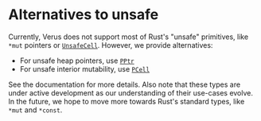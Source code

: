 # Alternatives to unsafe

Currently, Verus does not support most of Rust's "unsafe" primitives, like
`*mut` pointers or [`UnsafeCell`](https://doc.rust-lang.org/std/cell/struct.UnsafeCell.html).
However, we provide alternatives:

 * For unsafe heap pointers, use [`PPtr`](https://verus-lang.github.io/verus/verusdoc/vstd/ptr/struct.PPtr.html)
 * For unsafe interior mutability, use [`PCell`](https://verus-lang.github.io/verus/verusdoc/vstd/cell/struct.PCell.html)

See the documentation for more details. Also note that these types are under active development
as our understanding of their use-cases evolve.
In the future, we hope to move more towards
Rust's standard types, like `*mut` and `*const`.
